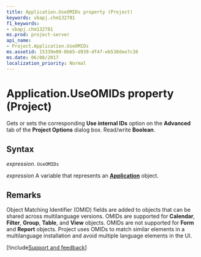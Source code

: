 ```yaml
---
title: Application.UseOMIDs property (Project)
keywords: vbapj.chm132781
f1_keywords:
- vbapj.chm132781
ms.prod: project-server
api_name:
- Project.Application.UseOMIDs
ms.assetid: 15339e09-0b65-d939-df47-eb538dee7c38
ms.date: 06/08/2017
localization_priority: Normal
---
```



# Application.UseOMIDs property (Project)

Gets or sets the corresponding  **Use internal IDs** option on the **Advanced** tab of the **Project Options** dialog box. Read/write **Boolean**.


## Syntax

_expression_. `UseOMIDs`

_expression_ A variable that represents an **[Application](Project.Application.md)** object.


## Remarks

Object Matching Identifier (OMID) fields are added to objects that can be shared across multilanguage versions. OMIDs are supported for  **Calendar**, **Filter**, **Group**, **Table**, and **View** objects. OMIDs are not supported for **Form** and **Report** objects. Project uses OMIDs to match similar elements in a multilanguage installation and avoid multiple language elements in the UI.

[!include[Support and feedback](~/includes/feedback-boilerplate.md)]